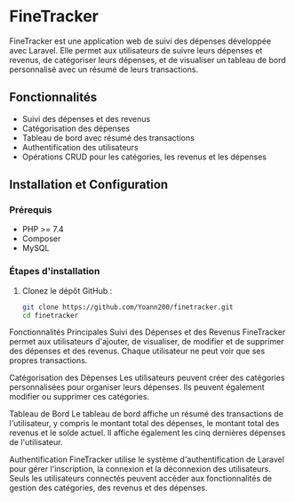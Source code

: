 # FineTracker

FineTracker est une application web de suivi des dépenses développée avec Laravel. Elle permet aux utilisateurs de suivre leurs dépenses et revenus, de catégoriser leurs dépenses, et de visualiser un tableau de bord personnalisé avec un résumé de leurs transactions.

## Fonctionnalités

- Suivi des dépenses et des revenus
- Catégorisation des dépenses
- Tableau de bord avec résumé des transactions
- Authentification des utilisateurs
- Opérations CRUD pour les catégories, les revenus et les dépenses

## Installation et Configuration

### Prérequis

- PHP >= 7.4
- Composer
- MySQL

### Étapes d'installation

1. Clonez le dépôt GitHub :

   ```bash
   git clone https://github.com/Yoann200/finetracker.git
   cd finetracker


Fonctionnalités Principales
Suivi des Dépenses et des Revenus
FineTracker permet aux utilisateurs d'ajouter, de visualiser, de modifier et de supprimer des dépenses et des revenus. Chaque utilisateur ne peut voir que ses propres transactions.

Catégorisation des Dépenses
Les utilisateurs peuvent créer des catégories personnalisées pour organiser leurs dépenses. Ils peuvent également modifier ou supprimer ces catégories.

Tableau de Bord
Le tableau de bord affiche un résumé des transactions de l'utilisateur, y compris le montant total des dépenses, le montant total des revenus et le solde actuel. Il affiche également les cinq dernières dépenses de l'utilisateur.

Authentification
FineTracker utilise le système d'authentification de Laravel pour gérer l'inscription, la connexion et la déconnexion des utilisateurs. Seuls les utilisateurs connectés peuvent accéder aux fonctionnalités de gestion des catégories, des revenus et des dépenses.
